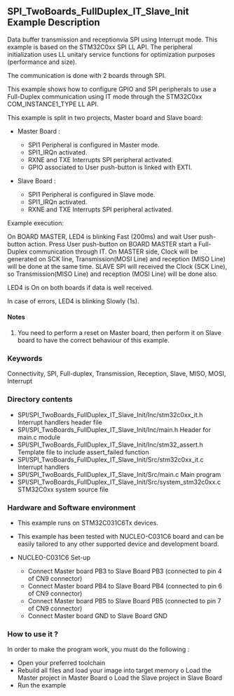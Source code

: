 ## <b>SPI_TwoBoards_FullDuplex_IT_Slave_Init Example Description</b>

Data buffer transmission and receptionvia SPI using Interrupt mode. This
example is based on the STM32C0xx SPI LL API. The peripheral
initialization uses LL unitary service functions for optimization purposes (performance and size).

The communication is done with 2 boards through SPI.

This example shows how to configure GPIO and SPI peripherals
to use a Full-Duplex communication using IT mode through the STM32C0xx COM_INSTANCE1_TYPE LL API.

This example is split in two projects, Master board and Slave board:

- Master Board :

  - SPI1 Peripheral is configured in Master mode.
  - SPI1_IRQn activated.
  - RXNE and TXE Interrupts SPI peripheral activated.
  - GPIO associated to User push-button is linked with EXTI.

- Slave Board :
  - SPI1 Peripheral is configured in Slave mode.
  - SPI1_IRQn activated.
  - RXNE and TXE Interrupts SPI peripheral activated.


Example execution:

On BOARD MASTER, LED4 is blinking Fast (200ms) and wait User push-button action.
Press User push-button on BOARD MASTER start a Full-Duplex communication through IT.
On MASTER side, Clock will be generated on SCK line, Transmission(MOSI Line) and reception (MISO Line)
will be done at the same time.
SLAVE SPI will received  the Clock (SCK Line), so Transmission(MISO Line) and reception (MOSI Line) will be done also.

LED4 is On on both boards if data is well received.

In case of errors, LED4 is blinking Slowly (1s).

#### <b>Notes</b>
 1. You need to perform a reset on Master board, then perform it on Slave board
    to have the correct behaviour of this example.

### <b>Keywords</b>

Connectivity, SPI, Full-duplex, Transmission, Reception, Slave, MISO, MOSI, Interrupt

### <b>Directory contents</b>

  - SPI/SPI_TwoBoards_FullDuplex_IT_Slave_Init/Inc/stm32c0xx_it.h          Interrupt handlers header file
  - SPI/SPI_TwoBoards_FullDuplex_IT_Slave_Init/Inc/main.h                  Header for main.c module
  - SPI/SPI_TwoBoards_FullDuplex_IT_Slave_Init/Inc/stm32_assert.h          Template file to include assert_failed function
  - SPI/SPI_TwoBoards_FullDuplex_IT_Slave_Init/Src/stm32c0xx_it.c          Interrupt handlers
  - SPI/SPI_TwoBoards_FullDuplex_IT_Slave_Init/Src/main.c                  Main program
  - SPI/SPI_TwoBoards_FullDuplex_IT_Slave_Init/Src/system_stm32c0xx.c      STM32C0xx system source file

### <b>Hardware and Software environment</b>

  - This example runs on STM32C031C6Tx devices.

  - This example has been tested with NUCLEO-C031C6 board and can be
    easily tailored to any other supported device and development board.

  - NUCLEO-C031C6 Set-up
    - Connect Master board PB3 to Slave Board PB3 (connected to pin 4 of CN9 connector)
    - Connect Master board PB4 to Slave Board PB4 (connected to pin 6 of CN9 connector)
    - Connect Master board PB5 to Slave Board PB5 (connected to pin 7 of CN9 connector)
    - Connect Master board GND to Slave Board GND

### <b>How to use it ?</b>

In order to make the program work, you must do the following :

 - Open your preferred toolchain
 - Rebuild all files and load your image into target memory
    o Load the Master project in Master Board
    o Load the Slave project in Slave Board
 - Run the example